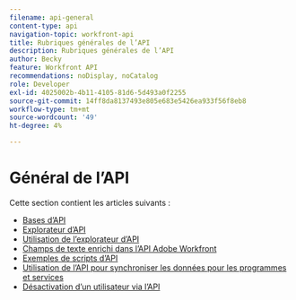 ```yaml
---
filename: api-general
content-type: api
navigation-topic: workfront-api
title: Rubriques générales de l’API
description: Rubriques générales de l’API
author: Becky
feature: Workfront API
recommendations: noDisplay, noCatalog
role: Developer
exl-id: 4025002b-4b11-4105-81d6-5d493a0f2255
source-git-commit: 14ff8da8137493e805e683e5426ea933f56f8eb8
workflow-type: tm+mt
source-wordcount: '49'
ht-degree: 4%

---
```



# Général de l’API

Cette section contient les articles suivants :

* [Bases d’API](../../wf-api/general/api-basics.md)
* [Explorateur d’API](../../wf-api/general/api-explorer.md)
* [Utilisation de l’explorateur d’API](../../wf-api/general/using-api-explorer.md)
* [Champs de texte enrichi dans l’API Adobe Workfront](../../wf-api/general/rich-text-field-api.md)
* [Exemples de scripts d’API](../../wf-api/general/api-example-scripts.md)
* [Utilisation de l’API pour synchroniser les données pour les programmes et services](../../wf-api/general/api-sync-data.md)
* [Désactivation d’un utilisateur via l’API](../../wf-api/general/deactivate-user-api.md)
<!--
* [Projects API](../../wf-api/general/projects-api.md)
-->
